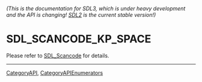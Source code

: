 ###### (This is the documentation for SDL3, which is under heavy development and the API is changing! [SDL2](https://wiki.libsdl.org/SDL2/) is the current stable version!)
# SDL_SCANCODE_KP_SPACE

Please refer to [SDL_Scancode](SDL_Scancode) for details.

----
[CategoryAPI](CategoryAPI), [CategoryAPIEnumerators](CategoryAPIEnumerators)

